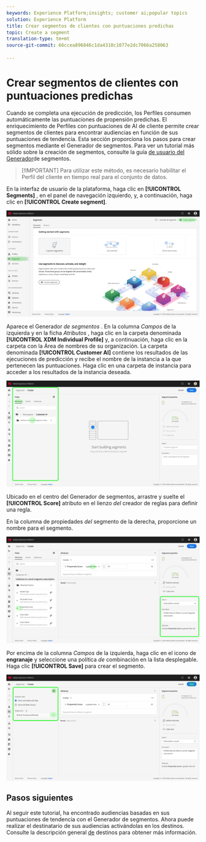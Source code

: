 ```yaml
---
keywords: Experience Platform;insights; customer ai;popular topics
solution: Experience Platform
title: Crear segmentos de clientes con puntuaciones predichas
topic: Create a segment
translation-type: tm+mt
source-git-commit: 66ccea896846c1da4310c1077e2dc7066a258063

---
```



# Crear segmentos de clientes con puntuaciones predichas

Cuando se completa una ejecución de predicción, los Perfiles consumen automáticamente las puntuaciones de propensión predichas. El enriquecimiento de Perfiles con puntuaciones de AI de cliente permite crear segmentos de clientes para encontrar audiencias en función de sus puntuaciones de tendencia. Esta sección proporciona los pasos para crear segmentos mediante el Generador de segmentos. Para ver un tutorial más sólido sobre la creación de segmentos, consulte la guía [de usuario del Generador](../../../segmentation/tutorials/create-a-segment.md)de segmentos.

>[!IMPORTANT] Para utilizar este método, es necesario habilitar el Perfil del cliente en tiempo real para el conjunto de datos.

En la interfaz de usuario de la plataforma, haga clic en **[!UICONTROL Segments]** , en el panel de navegación izquierdo, y, a continuación, haga clic en **[!UICONTROL Create segment]**.

![](../images/user-guide/segments.png)

Aparece el Generador *de segmentos* . En la columna *Campos* de la izquierda y en la ficha *Atributos* , haga clic en la carpeta denominada **[!UICONTROL XDM Individual Profile]** y, a continuación, haga clic en la carpeta con la Área de nombres de su organización. La carpeta denominada **[!UICONTROL Customer AI]** contiene los resultados de las ejecuciones de predicción y recibe el nombre de la instancia a la que pertenecen las puntuaciones. Haga clic en una carpeta de instancia para acceder a los resultados de la instancia deseada.

![](../images/user-guide/results.png)

Ubicado en el centro del Generador de segmentos, arrastre y suelte el **[!UICONTROL Score]** atributo en el lienzo *del* creador de reglas para definir una regla.

En la columna de propiedades *del* segmento de la derecha, proporcione un nombre para el segmento.

![](../images/user-guide/properties.png)

Por encima de la columna *Campos* de la izquierda, haga clic en el icono de **engranaje** y seleccione una política *de* combinación en la lista desplegable. Haga clic **[!UICONTROL Save]** para crear el segmento.

![](../images/user-guide/merge_policy.png)

## Pasos siguientes

Al seguir este tutorial, ha encontrado audiencias basadas en sus puntuaciones de tendencia con el Generador de segmentos. Ahora puede realizar el destinatario de sus audiencias activándolas en los destinos. Consulte la descripción general [de](https://docs.adobe.com/content/help/en/experience-platform/rtcdp/destinations/destinations-overview.html) destinos para obtener más información.